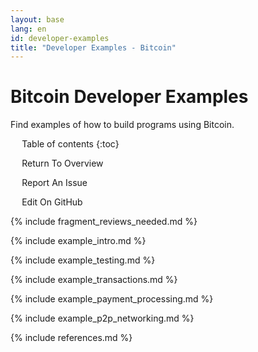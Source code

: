 ```yaml
---
layout: base
lang: en
id: developer-examples
title: "Developer Examples - Bitcoin"
---
```


# Bitcoin Developer Examples

<p class="summary">Find examples of how to build programs using Bitcoin.</p>

<div markdown="1" id="toc" class="toc"><div markdown="1">

* Table of contents
{:toc}

<ul class="goback"><li><a href="/en/developer-documentation">Return To Overview</a></li></ul>
<ul class="reportissue"><li><a href="https://github.com/bitcoin/bitcoin.org/issues/new" onmouseover="updateIssue(event);">Report An Issue</a></li></ul>
<ul class="editsource"><li><a href="https://github.com/bitcoin/bitcoin.org/tree/master/_includes" onmouseover="updateSource(event);">Edit On GitHub</a></li></ul>

</div></div>
<div markdown="1" class="toccontent">

{% include fragment_reviews_needed.md %}

{% include example_intro.md %}

<div class="sourcefile" data-sourcefile="example_testing.md"></div>

{% include example_testing.md %}

<div class="sourcefile" data-sourcefile="example_transactions.md"></div>

{% include example_transactions.md %}

<div class="sourcefile" data-sourcefile="example_payment_processing.md"></div>

{% include example_payment_processing.md %}

<div class="sourcefile" data-sourcefile="example_p2p_networking.md"></div>

{% include example_p2p_networking.md %}

{% include references.md %}

</div>

<script>updateToc();</script>
<script>addAnchorLinks();</script>
